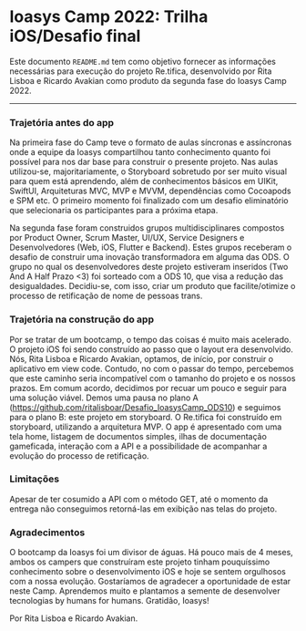 # Ioasys Camp 2022: Trilha iOS/Desafio final

Este documento `README.md` tem como objetivo fornecer as informações necessárias para execução do projeto Re.tifica, desenvolvido por Rita Lisboa e Ricardo Avakian como produto da segunda fase do Ioasys Camp 2022.

--- 

### Trajetória antes do app ###

Na primeira fase do Camp teve o formato de aulas síncronas e assíncronas onde a equipe da Ioasys compartilhou tanto conhecimento quanto foi possível para nos dar base para construir o presente projeto.
Nas aulas utilizou-se, majoritariamente, o Storyboard sobretudo por ser muito visual para quem está aprendendo, além de conhecimentos básicos em UIKit, SwiftUI, Arquiteturas MVC, MVP e MVVM, dependências como Cocoapods e SPM etc.
O primeiro momento foi finalizado com um desafio eliminatório que selecionaria os participantes para a próxima etapa.

Na segunda fase foram construidos grupos multidisciplinares compostos por Product Owner, Scrum Master, UI/UX, Service Designers e Desenvolvedores (Web, iOS, Flutter e Backend).
Estes grupos receberam o desafio de construir uma inovação transformadora em alguma das ODS. O grupo no qual os desenvolvedores deste projeto estiveram inseridos (Two And A Half Prazo <3) foi sorteado com a ODS 10, que visa a redução das desigualdades.
Decidiu-se, com isso, criar um produto que facilite/otimize o processo de retificação de nome de pessoas trans.


### Trajetória na construção do app ###

Por se tratar de um bootcamp, o tempo das coisas é muito mais acelerado. O projeto iOS foi sendo construído ao passo que o layout era desenvolvido. Nós, Rita Lisboa e Ricardo Avakian, optamos, de início, por construir o aplicativo em view code. Contudo, no com o passar do tempo, percebemos que este caminho seria incompatível com o tamanho do projeto e os nossos prazos.
Em comum acordo, decidimos por recuar um pouco e seguir para uma solução viável. Demos uma pausa no plano A (https://github.com/ritalisboar/Desafio_IoasysCamp_ODS10) e seguimos para o plano B: este projeto em storyboard.
O Re.tifica foi construído em storyboard, utilizando a arquitetura MVP.
O app é apresentado com uma tela home, listagem de documentos simples, ilhas de documentação gameficada, interação com a API e a possibilidade de acompanhar a evolução do processo de retificação.


### Limitações ###

Apesar de ter cosumido a API com o método GET, até o momento da entrega não conseguimos retorná-las em exibição nas telas do projeto.

### Agradecimentos ###

O bootcamp da Ioasys foi um divisor de águas. Há pouco mais de 4 meses, ambos os campers que construíram este projeto tinham pouquíssimo conhecimento sobre o desenvolvimento iOS e hoje se sentem orgulhosos com a nossa evolução.
Gostaríamos de agradecer a oportunidade de estar neste Camp. Aprendemos muito e plantamos a semente de desenvolver tecnologias by humans for humans.
Gratidão, Ioasys!

Por Rita Lisboa e Ricardo Avakian.
